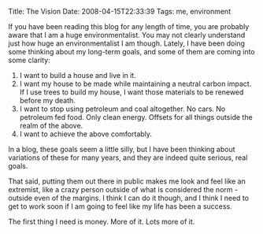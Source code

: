 Title: The Vision 
Date: 2008-04-15T22:33:39
Tags: me, environment


If you have been reading this blog for any length of time, you are probably aware that I am a huge environmentalist. You may not clearly understand just how huge an environmentalist I am though. Lately, I have been doing some thinking about my long-term goals, and some of them are coming into some clarity:
<ol><li>I want to build a house and live in it.</li>
<li>I want my house to be made while maintaining a neutral carbon impact. If I use trees to build my house, I want those materials to be renewed before my death.</li>
<li>I want to stop using petroleum and coal altogether. No cars. No petroleum fed food. Only clean energy. Offsets for all things outside the realm of the above.</li>
<li>I want to achieve the above comfortably.</li></ol>

In a blog, these goals seem a little silly, but I have been thinking about variations of these for many years, and they are indeed quite serious, real goals. 

That said, putting them out there in public makes me look and feel like an extremist, like a crazy person outside of what is considered the norm - outside even of the margins. I think I can do it though, and I think I need to get to work soon if I am going to feel like my life has been a success.

The first thing I need is money. More of it. Lots more of it.<!--break-->